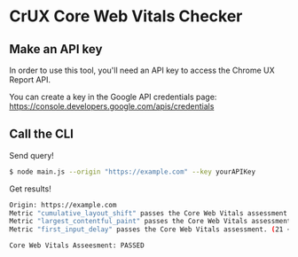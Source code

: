 # CrUX Core Web Vitals Checker

## Make an API key

In order to use this tool, you'll need an API key to access the Chrome UX Report API.

You can create a key in the Google API credentials page: https://console.developers.google.com/apis/credentials

## Call the CLI

Send query!

```sh
$ node main.js --origin "https://example.com" --key yourAPIKey
```

Get results!

```sh
Origin: https://example.com
Metric "cumulative_layout_shift" passes the Core Web Vitals assessment. (0.04 <= 0.1)
Metric "largest_contentful_paint" passes the Core Web Vitals assessment. (2071 <= 2500)
Metric "first_input_delay" passes the Core Web Vitals assessment. (21 <= 100)

Core Web Vitals Asseesment: PASSED
```